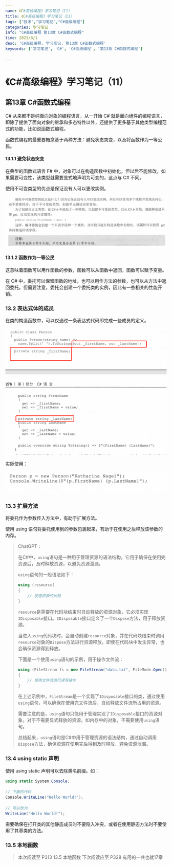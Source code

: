 ```yaml
---
name: 《C#高级编程》学习笔记（11）
title: 《C#高级编程》学习笔记（11）
tags: ["技术","学习笔记","C#高级编程"]
categories: 学习笔记
info: "C#高级编程 第13章 C#函数式编程"
time: 2023/8/1
desc: 'C#高级编程, 学习笔记, 第13章 C#函数式编程'
keywords: ['学习笔记', 'C#', 'C#高级编程', '第13章 C#函数式编程']

---
```


#  《C#高级编程》学习笔记（11）

## 第13章 C#函数式编程

C# 从来都不是纯面向对象的编程语言，从一开始 C# 就是面向组件的编程语言，即除了提供了面向对象的继承和多态特性以外，还提供了更多基于其他类型编程范式的功能，比如说函数式编程。

函数式编程的最重要概念基于两种方法：避免状态突变，以及将函数作为一等公民。

#### 13.1.1 避免状态突变

在典型的函数式语言 F# 中，对象可以在构造函数中初始化，但以后不能修改，如果需要可变性，该类型就需要显式地声明为可变的，这点与 C# 不同。

使用不可变类型的优点是保证没有人可以更改实例。

![12-3.png](./images/12-3.png)

#### 13.1.2 函数作为一等公民

这意味着函数可以用作函数的参数，函数可以从函数中返回，函数可以赋予变量。

在 C# 中，委托可以保留函数的地址，也可以用作方法的参数，也可以从方法中返回委托。但需要注意，委托会创建一个委托类的实例，因此有一些相关的性能开销。

### 13.2 表达式体的成员

在类的构造函数中，可以仅通过一条表达式代码即完成一些成员的定义。

![12-4.png](./images/12-4.png)

实际使用：

![12-5.png](./images/12-5.png)

### 13.3 扩展方法

将委托作为参数传入方法中，有助于扩展方法。

使用 using 语句将委托使用到的参数包裹起来，有助于在使用之后释放该参数的内存。

> ChatGPT：
>
> 在C#中，`using`语句是一种用于管理资源的语法结构。它用于确保在使用完资源后，及时释放资源，以避免资源泄漏。
>
> `using`语句的一般语法如下：
>
> ```csharp
> using (resource)
> {
>     // 使用资源的代码
> }
> ```
>
> `resource`是需要在代码块结束时自动释放的资源对象，它必须实现`IDisposable`接口。`IDisposable`接口定义了一个`Dispose`方法，用于释放资源。
>
> 当进入`using`代码块时，会自动创建`resource`对象，并在代码块结束时调用`resource`对象的`Dispose`方法进行资源释放。即使在代码块中发生异常，也会确保资源得到释放。
>
> 下面是一个使用`using`语句的示例，用于操作文件流：
>
> ```csharp
> using (FileStream fs = new FileStream("data.txt", FileMode.Open))
> {
>     // 使用文件流进行读写操作
> }
> ```
>
> 在上述示例中，`FileStream`是一个实现了`IDisposable`接口的类，通过使用`using`语句，可以确保在使用完文件流后，自动释放文件流所占用的资源。
>
> 需要注意的是，`using`语句只能用于管理实现了`IDisposable`接口的资源对象。对于不需要显式释放的资源，如内存中的对象，不需要使用`using`语句。
>
> 总结起来，`using`语句是C#中用于管理资源的语法结构，通过自动调用`Dispose`方法，确保资源在使用完后得到及时释放，避免资源泄漏。

### 13.4 using static 声明

使用 using static 声明可以去除类名前缀。如：

```csharp
using static System.Console;

// 下面的代码
Console.WriteLine("Hello World!");

// 可以改为
WriteLine("Hello World!");
```

需要确保在打开类的其他静态成员时不要陷入冲突，或者在使用静态方法时不要使用了其基类的方法。

### 13.5 本地函数















> 本次阅读至 P313  13.5 本地函数 下次阅读应至 P328 有用的一共也就17章